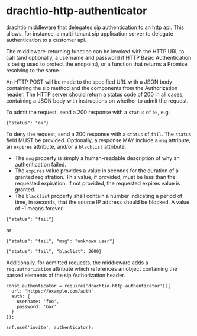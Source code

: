 # drachtio-http-authenticator

drachtio middleware that delegates sip authentication to an http api.  This allows, for instance, a multi-tenant sip application server to delegate authentication to a customer api.

The middleware-returning function can be invoked with the HTTP URL to call (and optionally, a username and password if HTTP Basic Authentication is being used to protect the endpoint), or a function that returns a Promise resolving to the same.  

An HTTP POST will be made to the specified URL with a JSON body containing the sip method and the components from the Authorization header.  The HTTP server should return a status code of 200 in all cases, containing a JSON body with instructions on whether to admit the request.

To admit the request, send a 200 response with a `status` of `ok`, e.g.
```
{"status": "ok"}
```
To deny the request, send a 200 response with a `status` of `fail`.  The `status` field MUST be provided.  Optionally, a response MAY include a `msg` attribute, an `expires` attribute, and/or a `blacklist` attribute.  

- The `msg` property is simply a human-readable description of why an authentication failed.
- The `expires` value provides a value in seconds for the duration of a granted registration.  This value, if provided, must be less than the requested expiration. If not provided, the requested expires value is granted.
- The `blacklist` property shall contain a number indicating a period of time, in seconds, that the source IP address should be blocked.  A value of -1 means forever.
```
{"status": "fail"}
```
or
```
{"status": "fail", "msg": "unknown user"}
```
```
{"status": "fail", "blaclist": 3600}
```


Additionally, for admitted requests, the middleware adds a `req.authorization` attribute which references an object containing the parsed elements of the sip Authorization header.
```
const authenticator = require('drachtio-http-authenticator')({
  url: 'https://example.com/auth',
  auth: {
    username: 'foo',
    password: 'bar'
  }
});

srf.use('invite', authenticator);
```